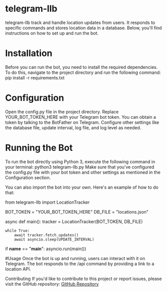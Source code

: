 # telegram-llb
telegram-llb track and handle location updates from users. It responds to specific commands and stores location data in a database. Below, you'll find instructions on how to set up and run the bot.

# Installation
Before you can run the bot, you need to install the required dependencies. To do this, navigate to the project directory and run the following command:
pip install -r requirements.txt

# Configuration
Open the config.py file in the project directory.
Replace YOUR_BOT_TOKEN_HERE with your Telegram bot token. You can obtain a token by talking to the BotFather on Telegram.
Configure other settings like the database file, update interval, log file, and log level as needed.

# Running the Bot

To run the bot directly using Python 3, execute the following command in your terminal:
python3 telegram-llb.py
Make sure that you've configured the config.py file with your bot token and other settings as mentioned in the Configuration section.

You can also import the bot into your own. Here's an example of how to do that:

from telegram-llb import LocationTracker


BOT_TOKEN = "YOUR_BOT_TOKEN_HERE"
DB_FILE = "locations.json"


async def main():
    tracker = LocationTracker(BOT_TOKEN, DB_FILE)

    while True:
        await tracker.fetch_updates()
        await asyncio.sleep(UPDATE_INTERVAL)


if __name__ == "__main__":
    asyncio.run(main())

#Usage
Once the bot is up and running, users can interact with it on Telegram. The bot responds to the /api command by providing a link to a location API.

Contributing
If you'd like to contribute to this project or report issues, please visit the GitHub repository: [GitHub Repository](https://github.com/tipodice/telegram-llb)
